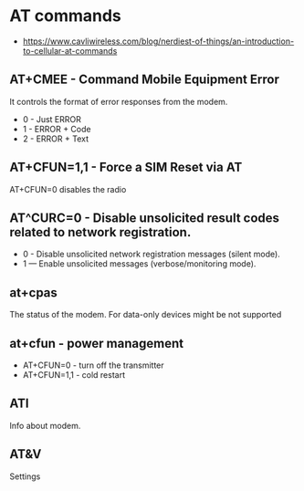 # AT commands

- https://www.cavliwireless.com/blog/nerdiest-of-things/an-introduction-to-cellular-at-commands

## AT+CMEE - Command Mobile Equipment Error

It controls the format of error responses from the modem.

- 0 - Just ERROR
- 1 - ERROR + Code
- 2 - ERROR + Text

## AT+CFUN=1,1 - Force a SIM Reset via AT

AT+CFUN=0 disables the radio

## AT^CURC=0 - Disable unsolicited result codes related to network registration.

- 0 - Disable unsolicited network registration messages (silent mode).
- 1 — Enable unsolicited messages (verbose/monitoring mode).

## at+cpas

The status of the modem. For data-only devices might be not supported

## at+cfun - power management

- AT+CFUN=0 - turn off the transmitter
- AT+CFUN=1,1 - cold restart

## ATI

Info about modem.

## AT&V

Settings